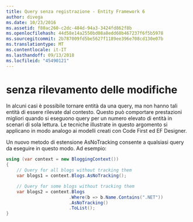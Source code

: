 ```yaml
---
title: Query senza registrazione - Entity Framework 6
author: divega
ms.date: 10/23/2016
ms.assetid: f80ac260-c2dc-484d-94a3-3424fd862f8b
ms.openlocfilehash: 44d58e14a2550bd08a8edd68b467237f6f5b5978
ms.sourcegitcommit: 2b787009fd5be5627f1189ee396e708cd130e07b
ms.translationtype: MT
ms.contentlocale: it-IT
ms.lasthandoff: 09/13/2018
ms.locfileid: "45490121"
---
```

# <a name="no-tracking-queries"></a>senza rilevamento delle modifiche
In alcuni casi è possibile tornare entità da una query, ma non hanno tali entità di essere rilevate dal contesto. Questo può comportare prestazioni migliori quando si eseguono query per un numero elevato di entità in scenari di sola lettura. Le tecniche illustrate in questo argomento si applicano in modo analogo ai modelli creati con Code First ed EF Designer.  

Un nuovo metodo di estensione AsNoTracking consente a qualsiasi query da eseguire in questo modo. Ad esempio:  

``` csharp
using (var context = new BloggingContext())
{
    // Query for all blogs without tracking them
    var blogs1 = context.Blogs.AsNoTracking();

    // Query for some blogs without tracking them
    var blogs2 = context.Blogs
                        .Where(b => b.Name.Contains(".NET"))
                        .AsNoTracking()
                        .ToList();
}
```  
